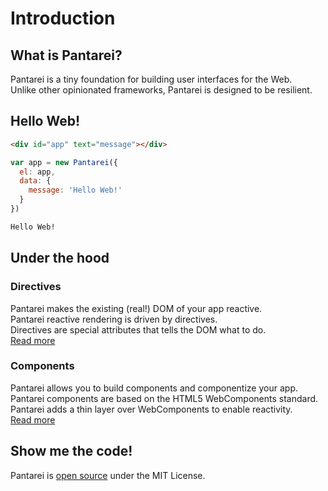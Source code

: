 # Introduction

## What is Pantarei?

Pantarei is a tiny foundation for building user interfaces for the Web.  
Unlike other opinionated frameworks, Pantarei is designed to be resilient.

## Hello Web!

```html
<div id="app" text="message"></div>  
```

```js
var app = new Pantarei({
  el: app,
  data: {
    message: 'Hello Web!'
  }
})
```

```html
Hello Web!
```


## Under the hood

### Directives

Pantarei makes the existing (real!) DOM of your app reactive.  
Pantarei reactive rendering is driven by directives.  
Directives are special attributes that tells the DOM what to do.  
[Read more](directives.md)

### Components

Pantarei allows you to build components and componentize your app.  
Pantarei components are based on the HTML5 WebComponents standard.  
Pantarei adds a thin layer over WebComponents to enable reactivity.  
[Read more](components.md)


## Show me the code!

Pantarei is [open source](https://github.com/pantareijs/pantarei) under the MIT License.